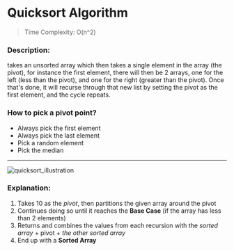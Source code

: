 # Quicksort Algorithm

> Time Complexity: O(n^2)

### Description:
takes an unsorted array which then takes a single element in the array (the pivot), for instance the first element, there will then be 2 arrays, one for the left (less than the pivot), and one for the right (greater than the pivot). Once that's done, it will recurse through that new list by setting the pivot as the first element, and the cycle repeats.

### How to pick a pivot point?
  - Always pick the first element 
  - Always pick the last element
  - Pick a random element
  - Pick the median

---

![quicksort_illustration](https://user-images.githubusercontent.com/111989096/190842191-6cfaa570-7dcc-44b1-b4d5-887da35c9179.png)
### Explanation:
  1. Takes 10 as the *pivot*, then partitions the given array around the pivot
  2. Continues doing so until it reaches the **Base Case** (if the array has less than 2 elements)
  3. Returns and combines the values from each recursion with the *sorted array* + pivot + *the other sorted array*
  4. End up with a **Sorted Array**
